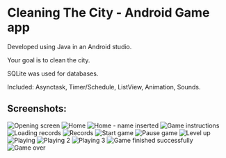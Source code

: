 # Cleaning The City - Android Game app

Developed using Java in an Android studio.

Your goal is to clean the city.

SQLite was used for databases.

Included: Asynctask, Timer/Schedule, ListView, Animation, Sounds.

## Screenshots:
![Opening screen](https://github.com/Dorshamir55/CleaningTheCity/raw/master/ScreenShots/Opening_screen.jpg)
![Home](https://github.com/Dorshamir55/CleaningTheCity/raw/master/ScreenShots/Home.jpg)
![Home - name inserted](https://github.com/Dorshamir55/CleaningTheCity/raw/master/ScreenShots/Home_name_inserted.jpg)
![Game instructions](https://github.com/Dorshamir55/CleaningTheCity/raw/master/ScreenShots/Game_instructions.jpg)
![Loading records](https://github.com/Dorshamir55/CleaningTheCity/raw/master/ScreenShots/Loading_records.jpg)
![Records](https://github.com/Dorshamir55/CleaningTheCity/raw/master/ScreenShots/Records.jpg)
![Start game](https://github.com/Dorshamir55/CleaningTheCity/raw/master/ScreenShots/Start_game.jpg)
![Pause game](https://github.com/Dorshamir55/CleaningTheCity/raw/master/ScreenShots/Pause_game.jpg)
![Level up](https://github.com/Dorshamir55/CleaningTheCity/raw/master/ScreenShots/Level_up.jpg)
![Playing](https://github.com/Dorshamir55/CleaningTheCity/raw/master/ScreenShots/Playing.jpg)
![Playing 2](https://github.com/Dorshamir55/CleaningTheCity/raw/master/ScreenShots/Playing_2.jpg)
![Playing 3](https://github.com/Dorshamir55/CleaningTheCity/raw/master/ScreenShots/Playing_3.jpg)
![Game finished successfully](https://github.com/Dorshamir55/CleaningTheCity/raw/master/ScreenShots/Game_finished_successfully.jpg)
![Game over](https://github.com/Dorshamir55/CleaningTheCity/raw/master/ScreenShots/Game_over.jpg)



